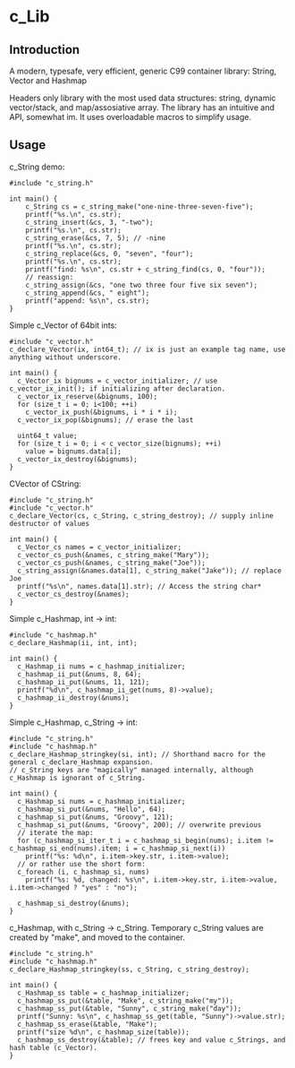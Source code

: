 # c_Lib

Introduction
------------
A modern, typesafe, very efficient, generic C99 container library: String, Vector and Hashmap

Headers only library with the most used data structures: string, dynamic vector/stack, and map/assosiative array. The library has an intuitive and API, somewhat im. It uses overloadable macros to simplify usage.

Usage
-----
c_String demo:
```
#include "c_string.h"

int main() {
    c_String cs = c_string_make("one-nine-three-seven-five");
    printf("%s.\n", cs.str);
    c_string_insert(&cs, 3, "-two");
    printf("%s.\n", cs.str);
    c_string_erase(&cs, 7, 5); // -nine
    printf("%s.\n", cs.str);
    c_string_replace(&cs, 0, "seven", "four");
    printf("%s.\n", cs.str);
    printf("find: %s\n", cs.str + c_string_find(cs, 0, "four"));
    // reassign:
    c_string_assign(&cs, "one two three four five six seven");
    c_string_append(&cs, " eight");
    printf("append: %s\n", cs.str);
}
```
Simple c_Vector of 64bit ints:
```
#include "c_vector.h"
c_declare_Vector(ix, int64_t); // ix is just an example tag name, use anything without underscore.

int main() {
  c_Vector_ix bignums = c_vector_initializer; // use c_vector_ix_init(); if initializing after declaration.
  c_vector_ix_reserve(&bignums, 100);
  for (size_t i = 0; i<100; ++i)
    c_vector_ix_push(&bignums, i * i * i);
  c_vector_ix_pop(&bignums); // erase the last

  uint64_t value;
  for (size_t i = 0; i < c_vector_size(bignums); ++i)
    value = bignums.data[i];
  c_vector_ix_destroy(&bignums);
}
```
CVector of CString:
```
#include "c_string.h"
#include "c_vector.h"
c_declare_Vector(cs, c_String, c_string_destroy); // supply inline destructor of values

int main() {
  c_Vector_cs names = c_vector_initializer;
  c_vector_cs_push(&names, c_string_make("Mary"));
  c_vector_cs_push(&names, c_string_make("Joe"));
  c_string_assign(&names.data[1], c_string_make("Jake")); // replace Joe
  printf("%s\n", names.data[1].str); // Access the string char*
  c_vector_cs_destroy(&names);
}
```
Simple c_Hashmap, int -> int:
```
#include "c_hashmap.h"
c_declare_Hashmap(ii, int, int);

int main() {
  c_Hashmap_ii nums = c_hashmap_initializer;
  c_hashmap_ii_put(&nums, 8, 64);
  c_hashmap_ii_put(&nums, 11, 121);
  printf("%d\n", c_hashmap_ii_get(nums, 8)->value);
  c_hashmap_ii_destroy(&nums);
}
```
Simple c_Hashmap, c_String -> int:
```
#include "c_string.h"
#include "c_hashmap.h"
c_declare_Hashmap_stringkey(si, int); // Shorthand macro for the general c_declare_Hashmap expansion.
// c_String keys are "magically" managed internally, although c_Hashmap is ignorant of c_String.

int main() {
  c_Hashmap_si nums = c_hashmap_initializer;
  c_hashmap_si_put(&nums, "Hello", 64);
  c_hashmap_si_put(&nums, "Groovy", 121);
  c_hashmap_si_put(&nums, "Groovy", 200); // overwrite previous
  // iterate the map:
  for (c_hashmap_si_iter_t i = c_hashmap_si_begin(nums); i.item != c_hashmap_si_end(nums).item; i = c_hashmap_si_next(i))
    printf("%s: %d\n", i.item->key.str, i.item->value);
  // or rather use the short form:
  c_foreach (i, c_hashmap_si, nums)
    printf("%s: %d, changed: %s\n", i.item->key.str, i.item->value, i.item->changed ? "yes" : "no");

  c_hashmap_si_destroy(&nums);
}
```
c_Hashmap, with c_String -> c_String. Temporary c_String values are created by "make", and moved to the container.
```
#include "c_string.h"
#include "c_hashmap.h"
c_declare_Hashmap_stringkey(ss, c_String, c_string_destroy); 

int main() {
  c_Hashmap_ss table = c_hashmap_initializer;
  c_hashmap_ss_put(&table, "Make", c_string_make("my"));
  c_hashmap_ss_put(&table, "Sunny", c_string_make("day"));
  printf("Sunny: %s\n", c_hashmap_ss_get(table, "Sunny")->value.str);
  c_hashmap_ss_erase(&table, "Make");
  printf("size %d\n", c_hashmap_size(table));
  c_hashmap_ss_destroy(&table); // frees key and value c_Strings, and hash table (c_Vector).
}
```
